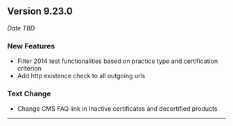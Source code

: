 
## Version 9.23.0
_Date TBD_

### New Features
* Filter 2014 test functionalities based on practice type and certification criterion
* Add http existence check to all outgoing urls

### Text Change
* Change CMS FAQ link in Inactive certificates and decertified products

---
